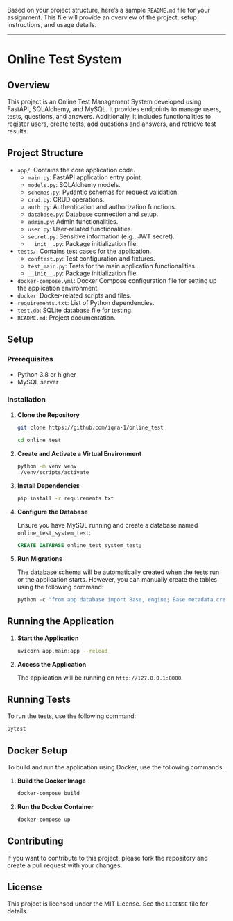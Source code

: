 Based on your project structure, here’s a sample `README.md` file for your assignment. This file will provide an overview of the project, setup instructions, and usage details.

---

# Online Test System

## Overview

This project is an Online Test Management System developed using FastAPI, SQLAlchemy, and MySQL. It provides endpoints to manage users, tests, questions, and answers. Additionally, it includes functionalities to register users, create tests, add questions and answers, and retrieve test results.

## Project Structure

- `app/`: Contains the core application code.
  - `main.py`: FastAPI application entry point.
  - `models.py`: SQLAlchemy models.
  - `schemas.py`: Pydantic schemas for request validation.
  - `crud.py`: CRUD operations.
  - `auth.py`: Authentication and authorization functions.
  - `database.py`: Database connection and setup.
  - `admin.py`: Admin functionalities.
  - `user.py`: User-related functionalities.
  - `secret.py`: Sensitive information (e.g., JWT secret).
  - `__init__.py`: Package initialization file.
- `tests/`: Contains test cases for the application.
  - `conftest.py`: Test configuration and fixtures.
  - `test_main.py`: Tests for the main application functionalities.
  - `__init__.py`: Package initialization file.
- `docker-compose.yml`: Docker Compose configuration file for setting up the application environment.
- `docker`: Docker-related scripts and files.
- `requirements.txt`: List of Python dependencies.
- `test.db`: SQLite database file for testing.
- `README.md`: Project documentation.

## Setup

### Prerequisites

- Python 3.8 or higher
- MySQL server

### Installation

1. **Clone the Repository**

   ```bash
   git clone https://github.com/iqra-1/online_test

   cd online_test
   ```

2. **Create and Activate a Virtual Environment**

   ```bash
   python -m venv venv
   ./venv/scripts/activate
   ```

3. **Install Dependencies**

   ```bash
   pip install -r requirements.txt
   ```

4. **Configure the Database**

   Ensure you have MySQL running and create a database named `online_test_system_test`:

   ```sql
   CREATE DATABASE online_test_system_test;
   ```

5. **Run Migrations**

   The database schema will be automatically created when the tests run or the application starts. However, you can manually create the tables using the following command:

   ```python
   python -c "from app.database import Base, engine; Base.metadata.create_all(bind=engine)"
   ```

## Running the Application

1. **Start the Application**

   ```bash
   uvicorn app.main:app --reload
   ```

2. **Access the Application**

   The application will be running on `http://127.0.0.1:8000`.

## Running Tests

To run the tests, use the following command:

```bash
pytest
```

## Docker Setup

To build and run the application using Docker, use the following commands:

1. **Build the Docker Image**

   ```bash
   docker-compose build
   ```

2. **Run the Docker Container**

   ```bash
   docker-compose up
   ```

## Contributing

If you want to contribute to this project, please fork the repository and create a pull request with your changes.

## License

This project is licensed under the MIT License. See the `LICENSE` file for details.
